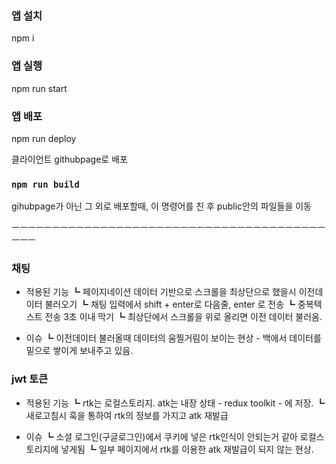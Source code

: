 ### 앱 설치

npm i

### 앱 실행

npm run start

### 앱 배포

npm run deploy

클라이언트 githubpage로 배포

### `npm run build`

gihubpage가 아닌 그 외로 배포할때, 이 명령어를 친 후 public안의 파일들을 이동

ㅡㅡㅡㅡㅡㅡㅡㅡㅡㅡㅡㅡㅡㅡㅡㅡㅡㅡㅡㅡㅡㅡㅡㅡㅡㅡㅡㅡㅡㅡㅡㅡㅡㅡㅡㅡㅡㅡㅡㅡㅡㅡ

### 채팅
- 적용된 기능
┗ 페이지네이션 데이터 기반으로 스크롤을 최상단으로 했을시 이전데이터 불러오기
┗ 채팅 입력에서 shift + enter로 다음줄, enter 로 전송
┗ 중복텍스트 전송 3초 이내 막기
┗ 최상단에서 스크롤을 위로 올리면 이전 데이터 불러옴.

- 이슈
┗ 이전데이터 불러올때 데이터의 움찔거림이 보이는 현상 - 백에서 데이터를 밑으로 쌓이게 보내주고 있음.


### jwt 토큰
- 적용된 기능
┗ rtk는 로컬스토리지. atk는 내장 상태 - redux toolkit - 에 저장. 
┗ 새로고침시 훅을 통하여 rtk의 정보를 가지고 atk 재발급

- 이슈
┗ 소셜 로그인(구글로그인)에서 쿠키에 넣은 rtk인식이 안되는거 같아 로컬스토리지에 넣게됨
┗ 일부 페이지에서 rtk를 이용한 atk 재발급이 되지 않는 현상.